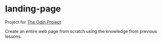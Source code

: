 # landing-page

Project for [The Odin Project](https://www.theodinproject.com/paths/foundations/courses/foundations/lessons/landing-page)

Create an entire web page from scratch using the knowledge from previous lessons. 